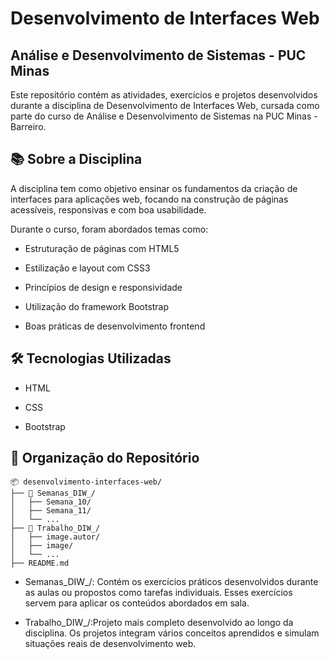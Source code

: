 # Desenvolvimento de Interfaces Web

## Análise e Desenvolvimento de Sistemas - PUC Minas

Este repositório contém as atividades, exercícios e projetos desenvolvidos durante a disciplina de Desenvolvimento de Interfaces Web, cursada como parte do curso de Análise e Desenvolvimento de Sistemas na PUC Minas - Barreiro.

## 📚 Sobre a Disciplina
 
A disciplina tem como objetivo ensinar os fundamentos da criação de interfaces para aplicações web, focando na construção de páginas acessíveis, responsivas e com boa usabilidade.

Durante o curso, foram abordados temas como:

* Estruturação de páginas com HTML5

* Estilização e layout com CSS3

* Princípios de design e responsividade

* Utilização do framework Bootstrap

* Boas práticas de desenvolvimento frontend

## 🛠️ Tecnologias Utilizadas

* HTML

* CSS

* Bootstrap

## 📁 Organização do Repositório
```
📦 desenvolvimento-interfaces-web/
├── 📂 Semanas_DIW_/
│   ├── Semana_10/
│   ├── Semana_11/
│   └── ...
├── 📂 Trabalho_DIW_/
│   ├── image.autor/
│   ├── image/
│   └── ...
├── README.md
```

* Semanas_DIW_/: Contém os exercícios práticos desenvolvidos durante as aulas ou propostos como tarefas individuais. Esses exercícios servem para aplicar os conteúdos abordados em sala. 

* Trabalho_DIW_/:Projeto mais completo desenvolvido ao longo da disciplina. Os projetos integram vários conceitos aprendidos e simulam situações reais de desenvolvimento web.
